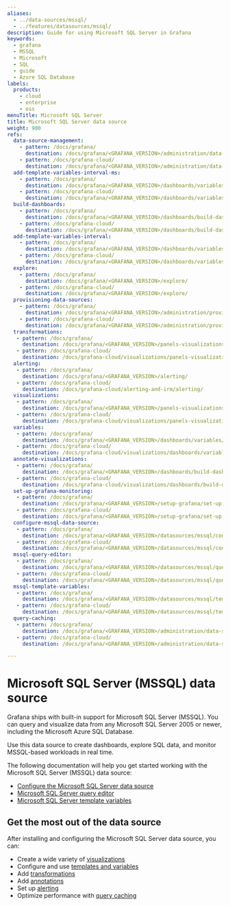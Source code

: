 ```yaml
---
aliases:
  - ../data-sources/mssql/
  - ../features/datasources/mssql/
description: Guide for using Microsoft SQL Server in Grafana
keywords:
  - grafana
  - MSSQL
  - Microsoft
  - SQL
  - guide
  - Azure SQL Database
labels:
  products:
    - cloud
    - enterprise
    - oss
menuTitle: Microsoft SQL Server
title: Microsoft SQL Server data source
weight: 900
refs:
  data-source-management:
    - pattern: /docs/grafana/
      destination: /docs/grafana/<GRAFANA_VERSION>/administration/data-source-management/
    - pattern: /docs/grafana-cloud/
      destination: /docs/grafana/<GRAFANA_VERSION>/administration/data-source-management/
  add-template-variables-interval-ms:
    - pattern: /docs/grafana/
      destination: /docs/grafana/<GRAFANA_VERSION>/dashboards/variables/add-template-variables/#__interval_ms
    - pattern: /docs/grafana-cloud/
      destination: /docs/grafana/<GRAFANA_VERSION>/dashboards/variables/add-template-variables/#__interval_ms
  build-dashboards:
    - pattern: /docs/grafana/
      destination: /docs/grafana/<GRAFANA_VERSION>/dashboards/build-dashboards/
    - pattern: /docs/grafana-cloud/
      destination: /docs/grafana/<GRAFANA_VERSION>/dashboards/build-dashboards/
  add-template-variables-interval:
    - pattern: /docs/grafana/
      destination: /docs/grafana/<GRAFANA_VERSION>/dashboards/variables/add-template-variables/#__interval
    - pattern: /docs/grafana-cloud/
      destination: /docs/grafana/<GRAFANA_VERSION>/dashboards/variables/add-template-variables/#__interval
  explore:
    - pattern: /docs/grafana/
      destination: /docs/grafana/<GRAFANA_VERSION>/explore/
    - pattern: /docs/grafana-cloud/
      destination: /docs/grafana/<GRAFANA_VERSION>/explore/
  provisioning-data-sources:
    - pattern: /docs/grafana/
      destination: /docs/grafana/<GRAFANA_VERSION>/administration/provisioning/#data-sources
    - pattern: /docs/grafana-cloud/
      destination: /docs/grafana/<GRAFANA_VERSION>/administration/provisioning/#data-sources
  transformations:
   - pattern: /docs/grafana/
     destination: /docs/grafana/<GRAFANA_VERSION>/panels-visualizations/query-transform-data/transform-data/
   - pattern: /docs/grafana-cloud/
     destination: /docs/grafana-cloud/visualizations/panels-visualizations/query-transform-data/transform-data/
  alerting:
   - pattern: /docs/grafana/
     destination: /docs/grafana/<GRAFANA_VERSION>/alerting/
   - pattern: /docs/grafana-cloud/
     destination: /docs/grafana-cloud/alerting-and-irm/alerting/
  visualizations:
   - pattern: /docs/grafana/
     destination: /docs/grafana/<GRAFANA_VERSION>/panels-visualizations/visualizations/
   - pattern: /docs/grafana-cloud/
     destination: /docs/grafana-cloud/visualizations/panels-visualizations/visualizations/
  variables:
   - pattern: /docs/grafana/
     destination: /docs/grafana/<GRAFANA_VERSION>/dashboards/variables/
   - pattern: /docs/grafana-cloud/
     destination: /docs/grafana-cloud/visualizations/dashboards/variables/
  annotate-visualizations:
   - pattern: /docs/grafana/
     destination: /docs/grafana/<GRAFANA_VERSION>/dashboards/build-dashboards/annotate-visualizations/
   - pattern: /docs/grafana-cloud/
     destination: /docs/grafana-cloud/visualizations/dashboards/build-dashboards/annotate-visualizations/
  set-up-grafana-monitoring:
   - pattern: /docs/grafana/
     destination: /docs/grafana/<GRAFANA_VERSION>/setup-grafana/set-up-grafana-monitoring/
   - pattern: /docs/grafana-cloud/
     destination: /docs/grafana/<GRAFANA_VERSION>/setup-grafana/set-up-grafana-monitoring/
  configure-mssql-data-source:
   - pattern: /docs/grafana/
     destination: /docs/grafana/<GRAFANA_VERSION>/datasources/mssql/configure
   - pattern: /docs/grafana-cloud/
     destination: /docs/grafana/<GRAFANA_VERSION>/datasources/mssql/configure
  mssql-query-editor:
   - pattern: /docs/grafana/
     destination: /docs/grafana/<GRAFANA_VERSION>/datasources/mssql/query-editor/
   - pattern: /docs/grafana-cloud/
     destination: /docs/grafana/<GRAFANA_VERSION>/datasources/mssql/query-editor/
  mssql-template-variables:
   - pattern: /docs/grafana/
     destination: /docs/grafana/<GRAFANA_VERSION>/datasources/mssql/template-variables/
   - pattern: /docs/grafana-cloud/
     destination: /docs/grafana/<GRAFANA_VERSION>/datasources/mssql/template-variables/
  query-caching:
   - pattern: /docs/grafana/
     destination: /docs/grafana/<GRAFANA_VERSION>/administration/data-source-management/#query-and-resource-caching
   - pattern: /docs/grafana-cloud/
     destination: /docs/grafana/<GRAFANA_VERSION>/administration/data-source-management/#query-and-resource-caching

---
```


# Microsoft SQL Server (MSSQL) data source

Grafana ships with built-in support for Microsoft SQL Server (MSSQL).
You can query and visualize data from any Microsoft SQL Server 2005 or newer, including the Microsoft Azure SQL Database.

Use this data source to create dashboards, explore SQL data, and monitor MSSQL-based workloads in real time.

The following documentation will help you get started working with the Microsoft SQL Server (MSSQL) data source:

- [Configure the  Microsoft SQL Server data source](ref:configure-mssql-data-source)
- [Microsoft SQL Server query editor](ref:mssql-query-editor)
- [Microsoft SQL Server template variables](ref:mssql-template-variables)

## Get the most out of the data source

After installing and configuring the Microsoft SQL Server data source, you can:

- Create a wide variety of [visualizations](ref:visualizations)
- Configure and use [templates and variables](ref:variables)
- Add [transformations](ref:transformations)
- Add [annotations](ref:annotate-visualizations)
- Set up [alerting](ref:alerting)
- Optimize performance with [query caching](ref:query-caching)
